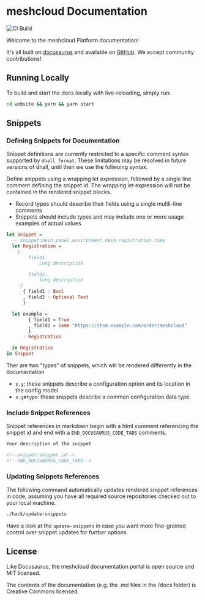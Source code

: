 # meshcloud Documentation

![CI Build](https://github.com/meshcloud/meshcloud-docs/workflows/CI%20Build/badge.svg?branch=develop)

Welcome to the meshcloud Platform documentation!

It's all built on [docusaurus](https://docusaurus.io/en/) and available on [GitHub](https://github.com/meshcloud/meshcloud-docs). We accept community contributions!

## Running Locally

To build and start the docs locally with live-reloading, simply run:
 
```bash
cd website && yarn && yarn start
```

## Snippets

### Defining Snippets for Documentation

Snippet definitions are currently restricted to a specific comment syntax supported by `dhall format`. These limitations
may be resolved in future versions of dhall, until then we use the follwoing syntax.

Define snippets using a wrapping let expression, followed by a single line comment defining the snippet id. The wrapping
let expression will not be contained in the rendered snippet blocks.

- Record types should describe their fields using a single multli-line comments
- Snippets should include types and may include one or more usage examples of actual values

```haskell
let Snippet =
  -- snippet:mesh.panel.environment.mesh.registration.type
  let Registration =
    {-
        field1:
            Long description

        field2:
            long description
    -}
      { field1 : Bool
      , field2 : Optional Text
      }

  let example =
        { field1 = True
        , field2 = Some "https://itsm.example.com/order/meshcloud"
        }
      : Registration

  in Registration
in Snippet
```

Ther are two "types" of snippets, which will be rendered differently in the documentation

- `x.y`: these snippets describe a configuration option and its location in the config model
- `x.y#type`: these snippets describe a common configuration data type

### Include Snippet References

Snippet references in markdown begin with a html comment referencing the snippet id and end with a
`END_DOCUSAURUS_CODE_TABS` comments.

```markdown
Your description of the snippet

<!--snippet:snippet.id-->
<!--END_DOCUSAURUS_CODE_TABS-->
```

### Updating Snippets References

The following command automatically updates rendered snippet references in code, assuming you have all required
source repositories checked out to your local machine.

``` bash
./hack/update-snippets
```

Have a look at the `update-snippets` in case you want more fine-grained control over snippet updates for further options.

## License

Like Docusaurus, the meshcloud documentation portal is open source and MIT licensed.

The contents of the documentation (e.g. the .md files in the /docs folder) is Creative Commons licensed.
